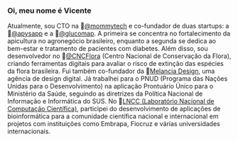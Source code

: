 ### Oi, meu nome é Vicente

Atualmente, sou CTO na :revolving_hearts:[@mommytech](https://github.com/mommytech) e co-fundador de duas startups: a :honeybee:[@apysapp](https://github.com/apysapp) e a :apple:[@glucomap](https://github.com/glucomap). A primeira se concentra no fortalecimento da apicultura no agronegócio brasileiro, enquanto a segunda se dedica ao bem-estar e tratamento de pacientes com diabetes. Além disso, sou desenvolvedor no :deciduous_tree:[@CNCFlora](https://github.com/CNCFlora) (Centro Nacional de Conservação da Flora), criando ferramentas digitais para avaliar o risco de extinção das espécies da flora brasileira. Fui também co-fundador da :watermelon:[Melancia Design](https://www.melanciadesign.com.br), uma agência de design digital. Já trabalhei para o PNUD (Programa das Nações Unidas para o Desenvolvimento) na aplicação Prontuário Único para o Ministério da Saúde, seguindo as diretrizes da Política Nacional de Informação e Informática do SUS. No :dna:[LNCC (Laboratório Nacional de Computação Científica)](https://labinfo.lncc.br), participei do desenvolvimento de aplicações de bioinformática para a comunidade científica nacional e internacional em projetos com instituições como Embrapa, Fiocruz e várias universidades internacionais.
